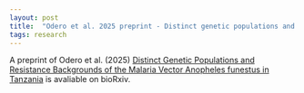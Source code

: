 ```yaml
---
layout: post
title:  "Odero et al. 2025 preprint - Distinct genetic populations and resistance in *An. funestus* in Tanzania"
tags: research
---
```


A preprint of Odero et al. (2025) [Distinct Genetic Populations and Resistance Backgrounds of the Malaria Vector Anopheles funestus in Tanzania](https://doi.org/10.1101/2025.01.21.634154) is avaliable on bioRxiv.
